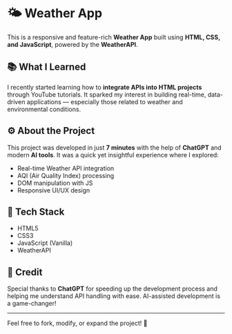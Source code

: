 # 🌤️ Weather App

This is a responsive and feature-rich **Weather App** built using **HTML, CSS, and JavaScript**, powered by the **WeatherAPI**.

## 📚 What I Learned

I recently started learning how to **integrate APIs into HTML projects** through YouTube tutorials. It sparked my interest in building real-time, data-driven applications — especially those related to weather and environmental conditions.

## ⚙️ About the Project

This project was developed in just **7 minutes** with the help of **ChatGPT** and modern **AI tools**. It was a quick yet insightful experience where I explored:

- Real-time Weather API integration
- AQI (Air Quality Index) processing
- DOM manipulation with JS
- Responsive UI/UX design

## 🧠 Tech Stack

- HTML5
- CSS3
- JavaScript (Vanilla)
- WeatherAPI

## 🤖 Credit

Special thanks to **ChatGPT** for speeding up the development process and helping me understand API handling with ease. AI-assisted development is a game-changer!

---

Feel free to fork, modify, or expand the project! 🚀
